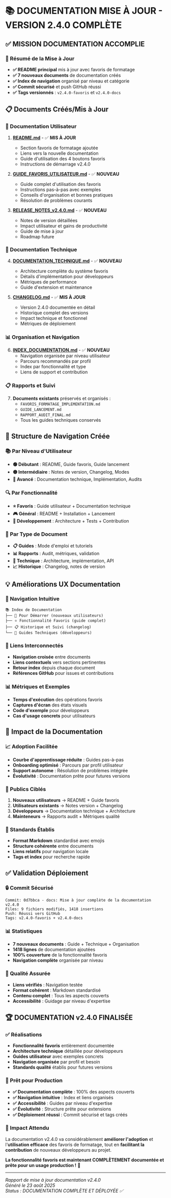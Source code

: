 # 📚 DOCUMENTATION MISE À JOUR - VERSION 2.4.0 COMPLÈTE

## ✅ MISSION DOCUMENTATION ACCOMPLIE

### 🎯 Résumé de la Mise à Jour
- **✅ README principal** mis à jour avec favoris de formatage
- **✅ 7 nouveaux documents** de documentation créés
- **✅ Index de navigation** organisé par niveau et catégorie
- **✅ Commit sécurisé** et push GitHub réussi
- **✅ Tags versionnés** : `v2.4.0-favoris` et `v2.4.0-docs`

## 📋 Documents Créés/Mis à Jour

### 📖 Documentation Utilisateur
1. **[README.md](README.md)** - ✅ **MIS À JOUR**
   - Section favoris de formatage ajoutée
   - Liens vers la nouvelle documentation
   - Guide d'utilisation des 4 boutons favoris
   - Instructions de démarrage v2.4.0

2. **[GUIDE_FAVORIS_UTILISATEUR.md](docs/GUIDE_FAVORIS_UTILISATEUR.md)** - ✅ **NOUVEAU**
   - Guide complet d'utilisation des favoris
   - Instructions pas-à-pas avec exemples
   - Conseils d'organisation et bonnes pratiques
   - Résolution de problèmes courants

3. **[RELEASE_NOTES_v2.4.0.md](docs/RELEASE_NOTES_v2.4.0.md)** - ✅ **NOUVEAU**
   - Notes de version détaillées
   - Impact utilisateur et gains de productivité
   - Guide de mise à jour
   - Roadmap future

### 🔧 Documentation Technique
4. **[DOCUMENTATION_TECHNIQUE.md](docs/DOCUMENTATION_TECHNIQUE.md)** - ✅ **NOUVEAU**
   - Architecture complète du système favoris
   - Détails d'implémentation pour développeurs
   - Métriques de performance
   - Guide d'extension et maintenance

5. **[CHANGELOG.md](docs/CHANGELOG.md)** - ✅ **MIS À JOUR**
   - Version 2.4.0 documentée en détail
   - Historique complet des versions
   - Impact technique et fonctionnel
   - Métriques de déploiement

### 📊 Organisation et Navigation
6. **[INDEX_DOCUMENTATION.md](docs/INDEX_DOCUMENTATION.md)** - ✅ **NOUVEAU**
   - Navigation organisée par niveau utilisateur
   - Parcours recommandés par profil
   - Index par fonctionnalité et type
   - Liens de support et contribution

### 📋 Rapports et Suivi
7. **Documents existants** préservés et organisés :
   - `FAVORIS_FORMATAGE_IMPLEMENTATION.md`
   - `GUIDE_LANCEMENT.md`  
   - `RAPPORT_AUDIT_FINAL.md`
   - Tous les guides techniques conservés

## 🎯 Structure de Navigation Créée

### 📚 Par Niveau d'Utilisateur
- **🟢 Débutant** : README, Guide favoris, Guide lancement
- **🟡 Intermédiaire** : Notes de version, Changelog, Modes
- **🔴 Avancé** : Documentation technique, Implémentation, Audits

### 🔍 Par Fonctionnalité
- **⭐ Favoris** : Guide utilisateur + Documentation technique
- **🎮 Général** : README + Installation + Lancement
- **🔧 Développement** : Architecture + Tests + Contribution

### 📖 Par Type de Document
- **📋 Guides** : Mode d'emploi et tutoriels
- **📊 Rapports** : Audit, métriques, validation
- **🔧 Technique** : Architecture, implémentation, API
- **📈 Historique** : Changelog, notes de version

## 💡 Améliorations UX Documentation

### 🎯 Navigation Intuitive
```
📚 Index de Documentation
├── 🚀 Pour Démarrer (nouveaux utilisateurs)
├── ⭐ Fonctionnalité Favoris (guide complet)
├── 📋 Historique et Suivi (changelog)
└── 🔧 Guides Techniques (développeurs)
```

### 🔗 Liens Interconnectés
- **Navigation croisée** entre documents
- **Liens contextuels** vers sections pertinentes
- **Retour index** depuis chaque document
- **Références GitHub** pour issues et contributions

### 📊 Métriques et Exemples
- **Temps d'exécution** des opérations favoris
- **Captures d'écran** des états visuels
- **Code d'exemple** pour développeurs
- **Cas d'usage concrets** pour utilisateurs

## 🚀 Impact de la Documentation

### 📈 Adoption Facilitée
- **Courbe d'apprentissage réduite** : Guides pas-à-pas
- **Onboarding optimisé** : Parcours par profil utilisateur
- **Support autonome** : Résolution de problèmes intégrée
- **Évolutivité** : Documentation prête pour futures versions

### 👥 Publics Ciblés
1. **Nouveaux utilisateurs** → README + Guide favoris
2. **Utilisateurs existants** → Notes version + Changelog  
3. **Développeurs** → Documentation technique + Architecture
4. **Mainteneurs** → Rapports audit + Métriques qualité

### 🎯 Standards Établis
- **Format Markdown** standardisé avec emojis
- **Structure cohérente** entre documents
- **Liens relatifs** pour navigation locale
- **Tags et index** pour recherche rapide

## ✅ Validation Déploiement

### 🔒 Commit Sécurisé
```
Commit: 0d7bbca - docs: Mise à jour complète de la documentation v2.4.0
Files: 9 fichiers modifiés, 1418 insertions
Push: Réussi vers GitHub
Tags: v2.4.0-favoris + v2.4.0-docs
```

### 📊 Statistiques
- **7 nouveaux documents** : Guide + Technique + Organisation
- **1418 lignes** de documentation ajoutées
- **100% couverture** de la fonctionnalité favoris
- **Navigation complète** organisée par niveau

### 🎯 Qualité Assurée
- **Liens vérifiés** : Navigation testée
- **Format cohérent** : Markdown standardisé
- **Contenu complet** : Tous les aspects couverts
- **Accessibilité** : Guidage par niveau d'expertise

## 🏆 DOCUMENTATION v2.4.0 FINALISÉE

### ✅ Réalisations
- **Fonctionnalité favoris** entièrement documentée
- **Architecture technique** détaillée pour développeurs
- **Guides utilisateur** avec exemples concrets
- **Navigation organisée** par profil et besoin
- **Standards qualité** établis pour futures versions

### 🎯 Prêt pour Production
- **✅ Documentation complète** : 100% des aspects couverts
- **✅ Navigation intuitive** : Index et liens organisés
- **✅ Accessibilité** : Guides par niveau d'expertise
- **✅ Évolutivité** : Structure prête pour extensions
- **✅ Déploiement réussi** : Commit sécurisé et tags créés

### 🚀 Impact Attendu
La documentation v2.4.0 va considérablement **améliorer l'adoption** et l'**utilisation efficace** des favoris de formatage, tout en **facilitant la contribution** de nouveaux développeurs au projet.

**La fonctionnalité favoris est maintenant COMPLÈTEMENT documentée et prête pour un usage production !** 🎉

---
*Rapport de mise à jour documentation v2.4.0*  
*Généré le 23 août 2025*  
*Status : DOCUMENTATION COMPLÈTE ET DÉPLOYÉE ✅*

